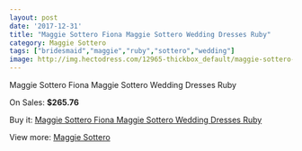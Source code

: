 ```yaml
---
layout: post
date: '2017-12-31'
title: "Maggie Sottero Fiona Maggie Sottero Wedding Dresses Ruby"
category: Maggie Sottero
tags: ["bridesmaid","maggie","ruby","sottero","wedding"]
image: http://img.hectodress.com/12965-thickbox_default/maggie-sottero-fiona-maggie-sottero-wedding-dresses-ruby.jpg
---
```

Maggie Sottero Fiona Maggie Sottero Wedding Dresses Ruby

On Sales: **$265.76**
<a href="https://www.hectodress.com/maggie-sottero/6325-maggie-sottero-fiona-maggie-sottero-wedding-dresses-ruby.html"><amp-img layout="responsive" width="600" height="600" src="//img.hectodress.com/12965-thickbox_default/maggie-sottero-fiona-maggie-sottero-wedding-dresses-ruby.jpg" alt="Maggie Sottero Fiona Maggie Sottero Wedding Dresses Ruby 0" /></a>
<a href="https://www.hectodress.com/maggie-sottero/6325-maggie-sottero-fiona-maggie-sottero-wedding-dresses-ruby.html"><amp-img layout="responsive" width="600" height="600" src="//img.hectodress.com/12967-thickbox_default/maggie-sottero-fiona-maggie-sottero-wedding-dresses-ruby.jpg" alt="Maggie Sottero Fiona Maggie Sottero Wedding Dresses Ruby 1" /></a>
<a href="https://www.hectodress.com/maggie-sottero/6325-maggie-sottero-fiona-maggie-sottero-wedding-dresses-ruby.html"><amp-img layout="responsive" width="600" height="600" src="//img.hectodress.com/12966-thickbox_default/maggie-sottero-fiona-maggie-sottero-wedding-dresses-ruby.jpg" alt="Maggie Sottero Fiona Maggie Sottero Wedding Dresses Ruby 2" /></a>

Buy it: [Maggie Sottero Fiona Maggie Sottero Wedding Dresses Ruby](https://www.hectodress.com/maggie-sottero/6325-maggie-sottero-fiona-maggie-sottero-wedding-dresses-ruby.html "Maggie Sottero Fiona Maggie Sottero Wedding Dresses Ruby")

View more: [Maggie Sottero](https://www.hectodress.com/109-maggie-sottero "Maggie Sottero")